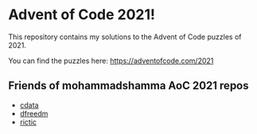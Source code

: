 # Advent of Code 2021!

This repository contains my solutions to the Advent of Code puzzles of 2021.

You can find the puzzles here: https://adventofcode.com/2021

## Friends of mohammadshamma AoC 2021 repos

* [cdata](https://github.com/cdata/advent-of-code/tree/main/2021/)
* [dfreedm](https://github.com/dfreedm/advent-of-code)
* [rictic](https://github.com/rictic/advent-of-code-2021)
